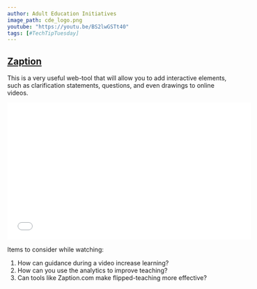 ```yaml
---
author: Adult Education Initiatives
image_path: cde_logo.png
youtube: "https://youtu.be/BS2lwGSTt40"
tags: [#TechTipTuesday]
---
```

## [Zaption](https://www.zaption.com/)

This is a very useful web-tool that will allow you to add interactive elements, such as clarification statements, questions, and even drawings to online videos.

<iframe width="560" height="315" src="{{ page.youtube }}" frameborder="0" allowfullscreen></iframe>

Items to consider while watching:

  1.  How can guidance during a video increase learning?
  2.  How can you use the analytics to improve teaching?
  3.  Can tools like Zaption.com make flipped-teaching more effective? 